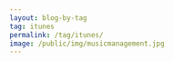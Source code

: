 ```yaml
---
layout: blog-by-tag
tag: itunes
permalink: /tag/itunes/
image: /public/img/musicmanagement.jpg
---
```

